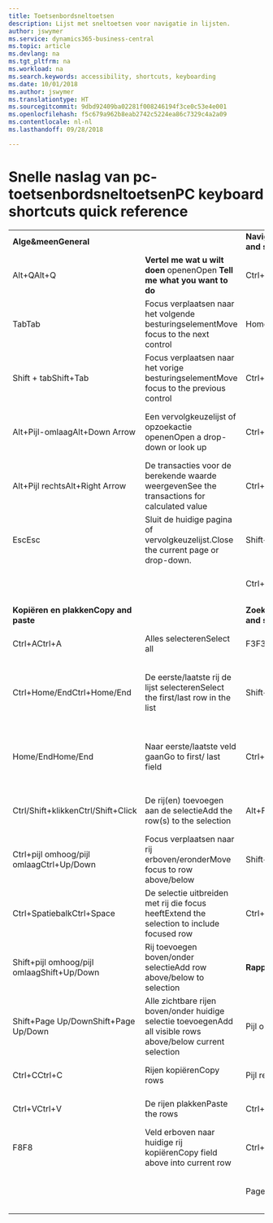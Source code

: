 ```yaml
---
title: Toetsenbordsneltoetsen
description: Lijst met sneltoetsen voor navigatie in lijsten.
author: jswymer
ms.service: dynamics365-business-central
ms.topic: article
ms.devlang: na
ms.tgt_pltfrm: na
ms.workload: na
ms.search.keywords: accessibility, shortcuts, keyboarding
ms.date: 10/01/2018
ms.author: jswymer
ms.translationtype: HT
ms.sourcegitcommit: 9dbd92409ba02281f008246194f3ce0c53e4e001
ms.openlocfilehash: f5c679a962b8eab2742c5224ea86c7329c4a2a09
ms.contentlocale: nl-nl
ms.lasthandoff: 09/28/2018

---
```


# <a name="pc-keyboard-shortcuts-quick-reference"></a><span data-ttu-id="90f7f-103">Snelle naslag van pc-toetsenbordsneltoetsen</span><span class="sxs-lookup"><span data-stu-id="90f7f-103">PC keyboard shortcuts quick reference</span></span>


|||||  
|----------------|-----------|----------------|-----------|    
|<span data-ttu-id="90f7f-104">**Alge&meen**</span><span class="sxs-lookup"><span data-stu-id="90f7f-104">**General**</span></span>||<span data-ttu-id="90f7f-105">**Navigeren en rijen selecteren**</span><span class="sxs-lookup"><span data-stu-id="90f7f-105">**Navigate and select rows**</span></span>||
|<span data-ttu-id="90f7f-106">Alt+Q</span><span class="sxs-lookup"><span data-stu-id="90f7f-106">Alt+Q</span></span>|<span data-ttu-id="90f7f-107">**Vertel me wat u wilt doen** openen</span><span class="sxs-lookup"><span data-stu-id="90f7f-107">Open **Tell me what you want to do**</span></span>|<span data-ttu-id="90f7f-108">Ctrl+A</span><span class="sxs-lookup"><span data-stu-id="90f7f-108">Ctrl+A</span></span>|<span data-ttu-id="90f7f-109">Alles selecteren</span><span class="sxs-lookup"><span data-stu-id="90f7f-109">Select all</span></span>|
|<span data-ttu-id="90f7f-110">Tab</span><span class="sxs-lookup"><span data-stu-id="90f7f-110">Tab</span></span>|<span data-ttu-id="90f7f-111">Focus verplaatsen naar het volgende besturingselement</span><span class="sxs-lookup"><span data-stu-id="90f7f-111">Move focus to the next control</span></span>|<span data-ttu-id="90f7f-112">Home/End</span><span class="sxs-lookup"><span data-stu-id="90f7f-112">Home/End</span></span>|<span data-ttu-id="90f7f-113">Naar het eerste/laatste veld gaan</span><span class="sxs-lookup"><span data-stu-id="90f7f-113">Go to first/last field</span></span>|
|<span data-ttu-id="90f7f-114">Shift + tab</span><span class="sxs-lookup"><span data-stu-id="90f7f-114">Shift+Tab</span></span>|<span data-ttu-id="90f7f-115">Focus verplaatsen naar het vorige besturingselement</span><span class="sxs-lookup"><span data-stu-id="90f7f-115">Move focus to the previous control</span></span>|<span data-ttu-id="90f7f-116">Ctrl+Home/End</span><span class="sxs-lookup"><span data-stu-id="90f7f-116">Ctrl+Home/End</span></span>|<span data-ttu-id="90f7f-117">Naar de eerste/laatste rij gaan</span><span class="sxs-lookup"><span data-stu-id="90f7f-117">Go to first/last row</span></span>|   
|<span data-ttu-id="90f7f-118">Alt+Pijl-omlaag</span><span class="sxs-lookup"><span data-stu-id="90f7f-118">Alt+Down Arrow</span></span>|<span data-ttu-id="90f7f-119">Een vervolgkeuzelijst of opzoekactie openen</span><span class="sxs-lookup"><span data-stu-id="90f7f-119">Open a drop-down or look up</span></span>|<span data-ttu-id="90f7f-120">Ctrl+pijl omhoog/pijl omlaag</span><span class="sxs-lookup"><span data-stu-id="90f7f-120">Ctrl+Up/Down</span></span>|<span data-ttu-id="90f7f-121">Navigeren zonder de selectie te verliezen</span><span class="sxs-lookup"><span data-stu-id="90f7f-121">Navigate without losing selection</span></span>|
|<span data-ttu-id="90f7f-122">Alt+Pijl rechts</span><span class="sxs-lookup"><span data-stu-id="90f7f-122">Alt+Right Arrow</span></span>|<span data-ttu-id="90f7f-123">De transacties voor de berekende waarde weergeven</span><span class="sxs-lookup"><span data-stu-id="90f7f-123">See the transactions for calculated value</span></span>|<span data-ttu-id="90f7f-124">Ctrl+Spatiebalk</span><span class="sxs-lookup"><span data-stu-id="90f7f-124">Ctrl+Space</span></span>|<span data-ttu-id="90f7f-125">Selectie in-/uitschakelen</span><span class="sxs-lookup"><span data-stu-id="90f7f-125">Toggle row selection</span></span>| 
|<span data-ttu-id="90f7f-126">Esc</span><span class="sxs-lookup"><span data-stu-id="90f7f-126">Esc</span></span>|<span data-ttu-id="90f7f-127">Sluit de huidige pagina of vervolgkeuzelijst.</span><span class="sxs-lookup"><span data-stu-id="90f7f-127">Close the current page or drop-down.</span></span>|<span data-ttu-id="90f7f-128">Shift+Ctrl+Home/End</span><span class="sxs-lookup"><span data-stu-id="90f7f-128">Shift+Ctrl+Home/End</span></span>|<span data-ttu-id="90f7f-129">Selectie uitbreiden naar eerste/laatste rij</span><span class="sxs-lookup"><span data-stu-id="90f7f-129">Extend selection to first/last row</span></span>| 
|||<span data-ttu-id="90f7f-130">Ctrl+Enter</span><span class="sxs-lookup"><span data-stu-id="90f7f-130">Ctrl+Enter</span></span>|<span data-ttu-id="90f7f-131">Focus uit de lijst verplaatsen</span><span class="sxs-lookup"><span data-stu-id="90f7f-131">Focus out of the list</span></span>|
|||||
|<span data-ttu-id="90f7f-132">**Kopiëren en plakken**</span><span class="sxs-lookup"><span data-stu-id="90f7f-132">**Copy and paste**</span></span>||<span data-ttu-id="90f7f-133">**Zoeken, filteren en sorteren**</span><span class="sxs-lookup"><span data-stu-id="90f7f-133">**Search, filter, and sort**</span></span>||
|<span data-ttu-id="90f7f-134">Ctrl+A</span><span class="sxs-lookup"><span data-stu-id="90f7f-134">Ctrl+A</span></span>|<span data-ttu-id="90f7f-135">Alles selecteren</span><span class="sxs-lookup"><span data-stu-id="90f7f-135">Select all</span></span>|<span data-ttu-id="90f7f-136">F3</span><span class="sxs-lookup"><span data-stu-id="90f7f-136">F3</span></span>|<span data-ttu-id="90f7f-137">Zoeken in-/uitschakelen</span><span class="sxs-lookup"><span data-stu-id="90f7f-137">Toggle search</span></span>|
|<span data-ttu-id="90f7f-138">Ctrl+Home/End</span><span class="sxs-lookup"><span data-stu-id="90f7f-138">Ctrl+Home/End</span></span>|<span data-ttu-id="90f7f-139">De eerste/laatste rij de lijst selecteren</span><span class="sxs-lookup"><span data-stu-id="90f7f-139">Select the first/last row in the list</span></span>|<span data-ttu-id="90f7f-140">Shift+F3</span><span class="sxs-lookup"><span data-stu-id="90f7f-140">Shift+F3</span></span>|<span data-ttu-id="90f7f-141">Filterdeelvenster in-/uitschakelen; focus op veldfilters</span><span class="sxs-lookup"><span data-stu-id="90f7f-141">Toggle filter pane; focus on field filters</span></span>|
|<span data-ttu-id="90f7f-142">Home/End</span><span class="sxs-lookup"><span data-stu-id="90f7f-142">Home/End</span></span>|<span data-ttu-id="90f7f-143">Naar eerste/laatste veld gaan</span><span class="sxs-lookup"><span data-stu-id="90f7f-143">Go to first/ last field</span></span>|<span data-ttu-id="90f7f-144">Ctrl+Shift+F3</span><span class="sxs-lookup"><span data-stu-id="90f7f-144">Ctrl+Shift+F3</span></span>|<span data-ttu-id="90f7f-145">Totalenfilter in-/uitschakelen: focus op totalenfilters</span><span class="sxs-lookup"><span data-stu-id="90f7f-145">Toggle totals filters: focus on totals filters</span></span>|
|<span data-ttu-id="90f7f-146">Ctrl/Shift+klikken</span><span class="sxs-lookup"><span data-stu-id="90f7f-146">Ctrl/Shift+Click</span></span>|<span data-ttu-id="90f7f-147">De rij(en) toevoegen aan de selectie</span><span class="sxs-lookup"><span data-stu-id="90f7f-147">Add the row(s) to the selection</span></span> |<span data-ttu-id="90f7f-148">Alt+F3</span><span class="sxs-lookup"><span data-stu-id="90f7f-148">Alt+F3</span></span>|<span data-ttu-id="90f7f-149">Filteren op geselecteerde celwaarde</span><span class="sxs-lookup"><span data-stu-id="90f7f-149">Filter on selected cell value</span></span>|
|<span data-ttu-id="90f7f-150">Ctrl+pijl omhoog/pijl omlaag</span><span class="sxs-lookup"><span data-stu-id="90f7f-150">Ctrl+Up/Down</span></span>|<span data-ttu-id="90f7f-151">Focus verplaatsen naar rij erboven/eronder</span><span class="sxs-lookup"><span data-stu-id="90f7f-151">Move focus to row above/below</span></span>|<span data-ttu-id="90f7f-152">Shift+Alt+F3</span><span class="sxs-lookup"><span data-stu-id="90f7f-152">Shift+Alt+F3</span></span>|<span data-ttu-id="90f7f-153">Filter op een geselecteerd veld toevoegen</span><span class="sxs-lookup"><span data-stu-id="90f7f-153">Add filter on selected field</span></span>|
|<span data-ttu-id="90f7f-154">Ctrl+Spatiebalk</span><span class="sxs-lookup"><span data-stu-id="90f7f-154">Ctrl+Space</span></span>|<span data-ttu-id="90f7f-155">De selectie uitbreiden met rij die focus heeft</span><span class="sxs-lookup"><span data-stu-id="90f7f-155">Extend the selection to include focused row</span></span>|<span data-ttu-id="90f7f-156">Ctrl+Alt+Shift+F3</span><span class="sxs-lookup"><span data-stu-id="90f7f-156">Ctrl+Alt+Shift+F3</span></span>|<span data-ttu-id="90f7f-157">Filters opnieuw instellen</span><span class="sxs-lookup"><span data-stu-id="90f7f-157">Reset filters</span></span>|
|<span data-ttu-id="90f7f-158">Shift+pijl omhoog/pijl omlaag</span><span class="sxs-lookup"><span data-stu-id="90f7f-158">Shift+Up/Down</span></span>|<span data-ttu-id="90f7f-159">Rij toevoegen boven/onder selectie</span><span class="sxs-lookup"><span data-stu-id="90f7f-159">Add row above/below to selection</span></span>|<span data-ttu-id="90f7f-160">**Rapportvoorbeeld**</span><span class="sxs-lookup"><span data-stu-id="90f7f-160">**Report preview**</span></span>||
|<span data-ttu-id="90f7f-161">Shift+Page Up/Down</span><span class="sxs-lookup"><span data-stu-id="90f7f-161">Shift+Page Up/Down</span></span>|<span data-ttu-id="90f7f-162">Alle zichtbare rijen boven/onder huidige selectie toevoegen</span><span class="sxs-lookup"><span data-stu-id="90f7f-162">Add all visible rows above/below current selection</span></span>|<span data-ttu-id="90f7f-163">Pijl omhoog/pijl omlaag</span><span class="sxs-lookup"><span data-stu-id="90f7f-163">Up/Down</span></span>|<span data-ttu-id="90f7f-164">Omlaag en omlaag schuiven op de pagina</span><span class="sxs-lookup"><span data-stu-id="90f7f-164">Scroll up and down the page</span></span>
|<span data-ttu-id="90f7f-165">Ctrl+C</span><span class="sxs-lookup"><span data-stu-id="90f7f-165">Ctrl+C</span></span>|<span data-ttu-id="90f7f-166">Rijen kopiëren</span><span class="sxs-lookup"><span data-stu-id="90f7f-166">Copy rows</span></span>|<span data-ttu-id="90f7f-167">Pijl rechts/pijl links</span><span class="sxs-lookup"><span data-stu-id="90f7f-167">Right/Left</span></span>|<span data-ttu-id="90f7f-168">Naar rechts/links schuiven</span><span class="sxs-lookup"><span data-stu-id="90f7f-168">Scroll to the right/left</span></span> |
|<span data-ttu-id="90f7f-169">Ctrl+V</span><span class="sxs-lookup"><span data-stu-id="90f7f-169">Ctrl+V</span></span>|<span data-ttu-id="90f7f-170">De rijen plakken</span><span class="sxs-lookup"><span data-stu-id="90f7f-170">Paste the rows</span></span>|<span data-ttu-id="90f7f-171">Ctrl+0 (nul)</span><span class="sxs-lookup"><span data-stu-id="90f7f-171">Ctrl+0 (zero)</span></span>|<span data-ttu-id="90f7f-172">Pagina in venster passen</span><span class="sxs-lookup"><span data-stu-id="90f7f-172">Fit page in window</span></span> |
|<span data-ttu-id="90f7f-173">F8</span><span class="sxs-lookup"><span data-stu-id="90f7f-173">F8</span></span>|<span data-ttu-id="90f7f-174">Veld erboven naar huidige rij kopiëren</span><span class="sxs-lookup"><span data-stu-id="90f7f-174">Copy field above into current row</span></span>|<span data-ttu-id="90f7f-175">Ctrl+Home/End</span><span class="sxs-lookup"><span data-stu-id="90f7f-175">Ctrl+Home/End</span></span>|<span data-ttu-id="90f7f-176">Naar de eerste/laatste pagina gaan</span><span class="sxs-lookup"><span data-stu-id="90f7f-176">Go to the first/last page</span></span>|
|||<span data-ttu-id="90f7f-177">Page Up/Down</span><span class="sxs-lookup"><span data-stu-id="90f7f-177">Page Up/Down</span></span>|<span data-ttu-id="90f7f-178">Naar de vorige/volgende pagina gaan</span><span class="sxs-lookup"><span data-stu-id="90f7f-178">Go to the previous/next page</span></span>|


